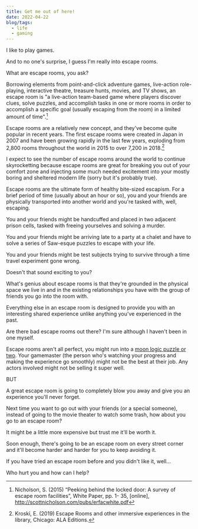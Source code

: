 ```yaml
---
title: Get me out of here!
date: 2022-04-22
blog/tags:
  - life
  - gaming
---
```


I like to play games.

And to no one's surprise, I guess I'm really into escape rooms.

What are escape rooms, you ask?

Borrowing elements from point-and-click adventure games, live-action
role-playing, interactive theatre, treasure hunts, movies, and TV shows, an
escape room is "a live-action team-based game where players discover clues,
solve puzzles, and accomplish tasks in one or more rooms in order to accomplish
a specific goal (usually escaping from the room) in a limited amount of
time".[^1]

Escape rooms are a relatively new concept, and they've become quite popular in
recent years. The first escape rooms were created in Japan in 2007 and have been
growing rapidly in the last few years, exploding from 2,800 rooms throughout the
world in 2015 to over 7,200 in 2018.[^2]

I expect to see the number of escape rooms around the world to continue
skyrocketting because escape rooms are great for breaking you out of your
comfort zone and injecting some much needed excitement into your mostly boring
and sheltered modern life (sorry but it's probably true).

Escape rooms are the ultimate form of healthy bite-sized escapism. For a brief
period of time (usually about an hour or so), you and your friends are
physically transported into another world and you're tasked with, well,
escaping.

You and your friends might be handcuffed and placed in two adjacent prison
cells, tasked with freeing yourselves and solving a murder.

You and your friends might be arriving late to a party at a chalet and have to
solve a series of Saw-esque puzzles to escape with your life.

You and your friends might be test subjects trying to survive through a time
travel experiment gone wrong.

Doesn't that sound exciting to you?

What's genius about escape rooms is that they're grounded in the physical space
we live in and in the existing relationships you have with the group of friends
you go into the room with.

Everything else in an escape room is designed to provide you with an interesting
shared experience unlike anything you've experienced in the past.

Are there bad escape rooms out there? I'm sure although I haven't been in one
myself.

Escape rooms aren't all perfect, you might run into a
[moon logic puzzle or two](https://tvtropes.org/pmwiki/pmwiki.php/Main/MoonLogicPuzzle).
Your gamemaster (the person who's watching your progress and making the
experience go smoothly) might not be the best at their job. Any actors involved
might not be selling it super well.

BUT

A great escape room is going to completely blow you away and give you an
experience you'll never forget.

Next time you want to go out with your friends (or a special someone), instead
of going to the movie theater to watch some trash, how about you go to an escape
room?

It might be a little more expensive but trust me it'll be worth it.

Soon enough, there's going to be an escape room on every street corner and it'll
become harder and harder for you to keep avoiding it.

If you have tried an escape room before and you didn't like it, well...

Who hurt you and how can I help?

[^1]:
    Nicholson, S. (2015) “Peeking behind the locked door: A survey of escape
    room facilities”, White Paper, pp. 1- 35, [online],
    http://scottnicholson.com/pubs/erfacwhite.pdf

[^2]:
    Kroski, E. (2019) Escape Rooms and other immersive experiences in the
    library, Chicago: ALA Editions.
